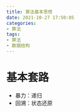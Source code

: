 ```yaml
---
title: 算法基本思想
date: 2021-10-27 17:50:05
categories:
- 算法
tags:
- 算法
- 数据结构
---
```


# 基本套路

- 暴力：递归
- 回溯：状态还原
